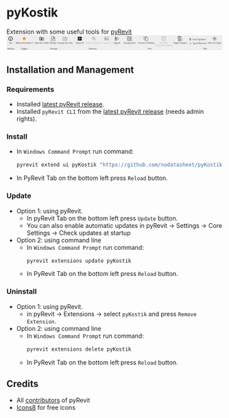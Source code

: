 # pyKostik
Extension with some useful tools for [pyRevit](https://github.com/eirannejad/pyRevit)
![general_tab_pic_1.png](media/images/general_tab_pic_1.png)
## Installation and Management
### Requirements
- Installed [latest pyRevit release](https://github.com/eirannejad/pyRevit/releases/latest).
- Installed `pyRevit CLI` from the [latest pyRevit release](https://github.com/eirannejad/pyRevit/releases/latest) (needs admin rights).
### Install
- In `Windows Command Prompt` run command:
    ```cmd
    pyrevit extend ui pyKostik "https://github.com/nodatasheet/pyKostik" --branch=main
    ```
- In PyRevit Tab on the bottom left press `Reload` button.
### Update
- Option 1: using pyRevit.
    - In pyRevit Tab on the bottom left press `Update` button.
    - You can also enable automatic updates in pyRevit -> Settings -> Core Settings -> Check updates at startup
- Option 2: using command line
    - In `Windows Command Prompt` run command:
        ```cmd
        pyrevit extensions update pyKostik
        ```
    - In PyRevit Tab on the bottom left press `Reload` button.
### Uninstall
- Option 1: using pyRevit.
    - in pyRevit -> Extensions -> select `pyKostik` and press `Remove Extension`.
- Option 2: using command line
    - In `Windows Command Prompt` run command:
        ```cmd
        pyrevit extensions delete pyKostik
        ```
    - In PyRevit Tab on the bottom left press `Reload` button.
## Credits
- All [contributors](https://github.com/eirannejad/pyRevit/graphs/contributors) of pyRevit
- [Icons8](https://icons8.com/) for free icons
